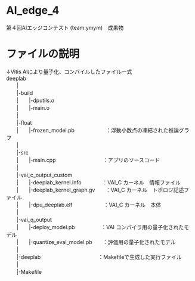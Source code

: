 # AI_edge_4
第４回AIエッジコンテスト (team:ymym)　成果物

# ファイルの説明

↓Vitis AIにより量子化、コンパイルしたファイル一式  
deeplab  
　　|  
　　|-build  
　　|　　|-dputils.o  
　　|　　|-main.o  
　　|  
　　|-float  
　　|　　|-frozen_model.pb　　　　　　：浮動小数点の凍結された推論グラフ  
　　|  
　　|-src  
　　|　　|-main.cpp　　　　　　　　　：アプリのソースコード  
　　|  
　　|-vai_c_output_custom  
　　|　　|-deeplab_kernel.info　　　　：VAI_C カーネル　情報ファイル  
　　|　　|-deeplab_kernel_graph.gv　　：VAI_C カーネル　トポロジ記述ファイル  
　　|　　|-dpu_deeplab.elf　　　　　　：VAI_C カーネル　本体  
　　|  
　　|-vai_q_output  
　　|　　|-deploy_model.pb　　　　　：VAI コンパイラ用の量子化されたモデル  
　　|　　|-quantize_eval_model.pb　　：評価用の量子化されたモデル  
　　|  
　　|-deeplab　　　　　　　　　　　：Makefileで生成した実行ファイル  
　　|  
　　|-Makefile  
